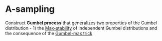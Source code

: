 # A-sampling

Construct **Gumbel process** that generalizes two properties of the Gumbel distribution - 1) the [Max-stability](https://en.wikipedia.org/wiki/Stability_postulate) of independent Gumbel distributions and 
the consequence of the [Gumbel-max trick](https://github.com/syyunn/Gumbel-max-trick) 
